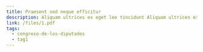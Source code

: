 ```yaml
---
title: Praesent sed neque efficitur
description: Aliquam ultrices ex eget leo tincidunt Aliquam ultrices ex eget leo tincidunt
link: /files/1.pdf
tags:
  - congreso-de-los-diputados
  - tag1
---
```

